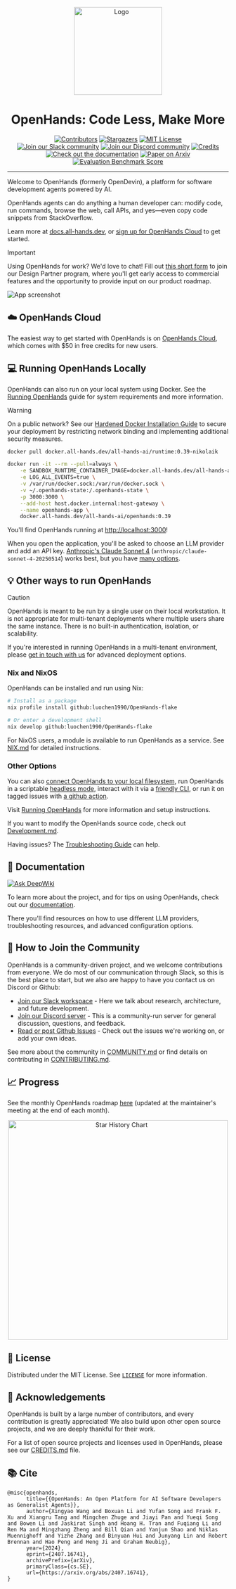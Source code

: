 <a name="readme-top"></a>

<div align="center">
  <img src="./docs/static/img/logo.png" alt="Logo" width="200">
  <h1 align="center">OpenHands: Code Less, Make More</h1>
</div>


<div align="center">
  <a href="https://github.com/All-Hands-AI/OpenHands/graphs/contributors"><img src="https://img.shields.io/github/contributors/All-Hands-AI/OpenHands?style=for-the-badge&color=blue" alt="Contributors"></a>
  <a href="https://github.com/All-Hands-AI/OpenHands/stargazers"><img src="https://img.shields.io/github/stars/All-Hands-AI/OpenHands?style=for-the-badge&color=blue" alt="Stargazers"></a>
  <a href="https://github.com/All-Hands-AI/OpenHands/blob/main/LICENSE"><img src="https://img.shields.io/github/license/All-Hands-AI/OpenHands?style=for-the-badge&color=blue" alt="MIT License"></a>
  <br/>
  <a href="https://join.slack.com/t/openhands-ai/shared_invite/zt-34zm4j0gj-Qz5kRHoca8DFCbqXPS~f_A"><img src="https://img.shields.io/badge/Slack-Join%20Us-red?logo=slack&logoColor=white&style=for-the-badge" alt="Join our Slack community"></a>
  <a href="https://discord.gg/ESHStjSjD4"><img src="https://img.shields.io/badge/Discord-Join%20Us-purple?logo=discord&logoColor=white&style=for-the-badge" alt="Join our Discord community"></a>
  <a href="https://github.com/All-Hands-AI/OpenHands/blob/main/CREDITS.md"><img src="https://img.shields.io/badge/Project-Credits-blue?style=for-the-badge&color=FFE165&logo=github&logoColor=white" alt="Credits"></a>
  <br/>
  <a href="https://docs.all-hands.dev/modules/usage/getting-started"><img src="https://img.shields.io/badge/Documentation-000?logo=googledocs&logoColor=FFE165&style=for-the-badge" alt="Check out the documentation"></a>
  <a href="https://arxiv.org/abs/2407.16741"><img src="https://img.shields.io/badge/Paper%20on%20Arxiv-000?logoColor=FFE165&logo=arxiv&style=for-the-badge" alt="Paper on Arxiv"></a>
  <a href="https://docs.google.com/spreadsheets/d/1wOUdFCMyY6Nt0AIqF705KN4JKOWgeI4wUGUP60krXXs/edit?gid=0#gid=0"><img src="https://img.shields.io/badge/Benchmark%20score-000?logoColor=FFE165&logo=huggingface&style=for-the-badge" alt="Evaluation Benchmark Score"></a>
  <hr>
</div>

Welcome to OpenHands (formerly OpenDevin), a platform for software development agents powered by AI.

OpenHands agents can do anything a human developer can: modify code, run commands, browse the web,
call APIs, and yes—even copy code snippets from StackOverflow.

Learn more at [docs.all-hands.dev](https://docs.all-hands.dev), or [sign up for OpenHands Cloud](https://app.all-hands.dev) to get started.

> [!IMPORTANT]
> Using OpenHands for work? We'd love to chat! Fill out
> [this short form](https://docs.google.com/forms/d/e/1FAIpQLSet3VbGaz8z32gW9Wm-Grl4jpt5WgMXPgJ4EDPVmCETCBpJtQ/viewform)
> to join our Design Partner program, where you'll get early access to commercial features and the opportunity to provide input on our product roadmap.

![App screenshot](./docs/static/img/screenshot.png)

## ☁️ OpenHands Cloud
The easiest way to get started with OpenHands is on [OpenHands Cloud](https://app.all-hands.dev),
which comes with $50 in free credits for new users.

## 💻 Running OpenHands Locally

OpenHands can also run on your local system using Docker.
See the [Running OpenHands](https://docs.all-hands.dev/modules/usage/installation) guide for
system requirements and more information.

> [!WARNING]
> On a public network? See our [Hardened Docker Installation Guide](https://docs.all-hands.dev/modules/usage/runtimes/docker#hardened-docker-installation)
> to secure your deployment by restricting network binding and implementing additional security measures.


```bash
docker pull docker.all-hands.dev/all-hands-ai/runtime:0.39-nikolaik

docker run -it --rm --pull=always \
    -e SANDBOX_RUNTIME_CONTAINER_IMAGE=docker.all-hands.dev/all-hands-ai/runtime:0.39-nikolaik \
    -e LOG_ALL_EVENTS=true \
    -v /var/run/docker.sock:/var/run/docker.sock \
    -v ~/.openhands-state:/.openhands-state \
    -p 3000:3000 \
    --add-host host.docker.internal:host-gateway \
    --name openhands-app \
    docker.all-hands.dev/all-hands-ai/openhands:0.39
```

You'll find OpenHands running at [http://localhost:3000](http://localhost:3000)!

When you open the application, you'll be asked to choose an LLM provider and add an API key.
[Anthropic's Claude Sonnet 4](https://www.anthropic.com/api) (`anthropic/claude-sonnet-4-20250514`)
works best, but you have [many options](https://docs.all-hands.dev/modules/usage/llms).

## 💡 Other ways to run OpenHands

> [!CAUTION]
> OpenHands is meant to be run by a single user on their local workstation.
> It is not appropriate for multi-tenant deployments where multiple users share the same instance. There is no built-in authentication, isolation, or scalability.
>
> If you're interested in running OpenHands in a multi-tenant environment, please
> [get in touch with us](https://docs.google.com/forms/d/e/1FAIpQLSet3VbGaz8z32gW9Wm-Grl4jpt5WgMXPgJ4EDPVmCETCBpJtQ/viewform)
> for advanced deployment options.

### Nix and NixOS

OpenHands can be installed and run using Nix:

```bash
# Install as a package
nix profile install github:luochen1990/OpenHands-flake

# Or enter a development shell
nix develop github:luochen1990/OpenHands-flake
```

For NixOS users, a module is available to run OpenHands as a service. See [NIX.md](NIX.md) for detailed instructions.

### Other Options

You can also [connect OpenHands to your local filesystem](https://docs.all-hands.dev/modules/usage/runtimes/docker#connecting-to-your-filesystem),
run OpenHands in a scriptable [headless mode](https://docs.all-hands.dev/modules/usage/how-to/headless-mode),
interact with it via a [friendly CLI](https://docs.all-hands.dev/modules/usage/how-to/cli-mode),
or run it on tagged issues with [a github action](https://docs.all-hands.dev/modules/usage/how-to/github-action).

Visit [Running OpenHands](https://docs.all-hands.dev/modules/usage/installation) for more information and setup instructions.

If you want to modify the OpenHands source code, check out [Development.md](https://github.com/All-Hands-AI/OpenHands/blob/main/Development.md).

Having issues? The [Troubleshooting Guide](https://docs.all-hands.dev/modules/usage/troubleshooting) can help.

## 📖 Documentation
  <a href="https://deepwiki.com/All-Hands-AI/OpenHands"><img src="https://deepwiki.com/badge.svg" alt="Ask DeepWiki" title="Autogenerated Documentation by DeepWiki"></a>

To learn more about the project, and for tips on using OpenHands,
check out our [documentation](https://docs.all-hands.dev/modules/usage/getting-started).

There you'll find resources on how to use different LLM providers,
troubleshooting resources, and advanced configuration options.

## 🤝 How to Join the Community

OpenHands is a community-driven project, and we welcome contributions from everyone. We do most of our communication
through Slack, so this is the best place to start, but we also are happy to have you contact us on Discord or Github:

- [Join our Slack workspace](https://join.slack.com/t/openhands-ai/shared_invite/zt-34zm4j0gj-Qz5kRHoca8DFCbqXPS~f_A) - Here we talk about research, architecture, and future development.
- [Join our Discord server](https://discord.gg/ESHStjSjD4) - This is a community-run server for general discussion, questions, and feedback.
- [Read or post Github Issues](https://github.com/All-Hands-AI/OpenHands/issues) - Check out the issues we're working on, or add your own ideas.

See more about the community in [COMMUNITY.md](./COMMUNITY.md) or find details on contributing in [CONTRIBUTING.md](./CONTRIBUTING.md).

## 📈 Progress

See the monthly OpenHands roadmap [here](https://github.com/orgs/All-Hands-AI/projects/1) (updated at the maintainer's meeting at the end of each month).

<p align="center">
  <a href="https://star-history.com/#All-Hands-AI/OpenHands&Date">
    <img src="https://api.star-history.com/svg?repos=All-Hands-AI/OpenHands&type=Date" width="500" alt="Star History Chart">
  </a>
</p>

## 📜 License

Distributed under the MIT License. See [`LICENSE`](./LICENSE) for more information.

## 🙏 Acknowledgements

OpenHands is built by a large number of contributors, and every contribution is greatly appreciated! We also build upon other open source projects, and we are deeply thankful for their work.

For a list of open source projects and licenses used in OpenHands, please see our [CREDITS.md](./CREDITS.md) file.

## 📚 Cite

```
@misc{openhands,
      title={{OpenHands: An Open Platform for AI Software Developers as Generalist Agents}},
      author={Xingyao Wang and Boxuan Li and Yufan Song and Frank F. Xu and Xiangru Tang and Mingchen Zhuge and Jiayi Pan and Yueqi Song and Bowen Li and Jaskirat Singh and Hoang H. Tran and Fuqiang Li and Ren Ma and Mingzhang Zheng and Bill Qian and Yanjun Shao and Niklas Muennighoff and Yizhe Zhang and Binyuan Hui and Junyang Lin and Robert Brennan and Hao Peng and Heng Ji and Graham Neubig},
      year={2024},
      eprint={2407.16741},
      archivePrefix={arXiv},
      primaryClass={cs.SE},
      url={https://arxiv.org/abs/2407.16741},
}
```
